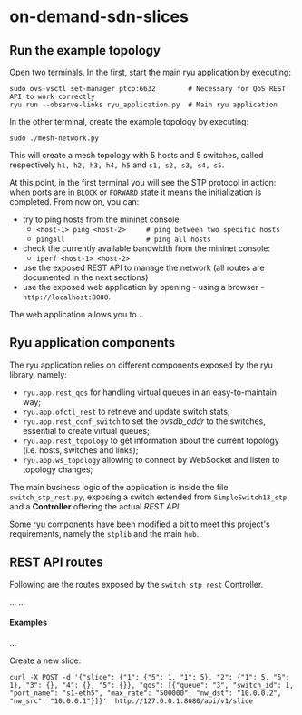 # on-demand-sdn-slices

## Run the example topology
Open two terminals. In the first, start the main ryu application by executing:
```
sudo ovs-vsctl set-manager ptcp:6632        # Necessary for QoS REST API to work correctly
ryu run --observe-links ryu_application.py  # Main ryu application
```

In the other terminal, create the example topology by executing:
```
sudo ./mesh-network.py
```

This will create a mesh topology with 5 hosts and 5 switches, called respectively `h1, h2, h3, h4, h5` and `s1, s2, s3, s4, s5`.

At this point, in the first terminal you will see the STP protocol in action: when ports are in `BLOCK` or `FORWARD` state it means the initialization is completed.
From now on, you can:
- try to ping hosts from the mininet console:
  - `<host-1> ping <host-2>     # ping between two specific hosts`
  - `pingall                    # ping all hosts`
- check the currently available bandwidth from the mininet console:
  - `iperf <host-1> <host-2>`
- use the exposed REST API to manage the network (all routes are documented in the next sections)
- use the exposed web application by opening - using a browser - `http://localhost:8080`.

The web application allows you to...


## Ryu application components

The ryu application relies on different components exposed by the ryu library, namely:
- `ryu.app.rest_qos` for handling virtual queues in an easy-to-maintain way;
- `ryu.app.ofctl_rest` to retrieve and update switch stats;
- `ryu.app.rest_conf_switch` to set the *ovsdb_addr* to the switches, essential to create virtual queues;
- `ryu.app.rest_topology` to get information about the current topology (i.e. hosts, switches and links);
- `ryu.app.ws_topology` allowing to connect by WebSocket and listen to topology changes;

The main business logic of the application is inside the file `switch_stp_rest.py`, exposing a switch extended from `SimpleSwitch13_stp` and a **Controller** offering the actual *REST API*.

Some ryu components have been modified a bit to meet this project's requirements, namely the `stplib` and the main `hub`.

## REST API routes
Following are the routes exposed by the `switch_stp_rest` Controller.

...
...

#### Examples
...


Create a new slice:
```
curl -X POST -d '{"slice": {"1": {"5": 1, "1": 5}, "2": {"1": 5, "5": 1}, "3": {}, "4": {}, "5": {}}, "qos": [{"queue": "3", "switch_id": 1, "port_name": "s1-eth5", "max_rate": "500000", "nw_dst": "10.0.0.2", "nw_src": "10.0.0.1"}]}'  http://127.0.0.1:8080/api/v1/slice
```

